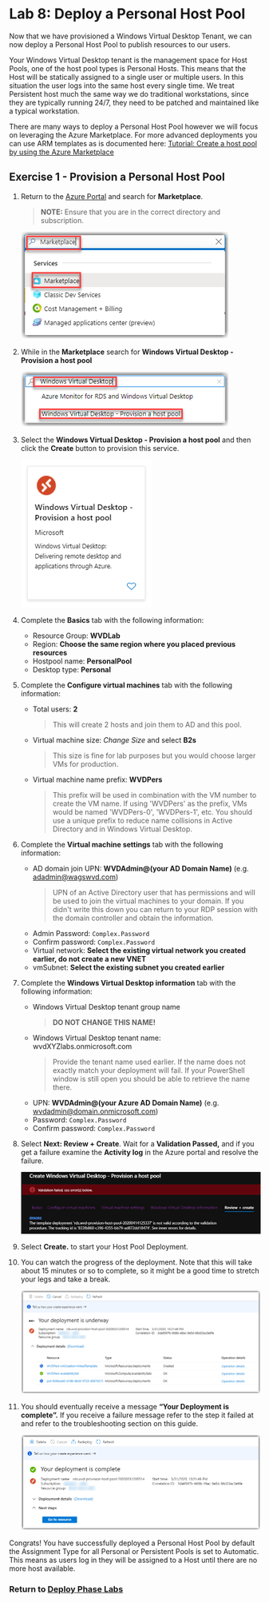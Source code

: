 # Lab 8: Deploy a Personal Host Pool

Now that we have provisioned a Windows Virtual Desktop Tenant, we can now deploy a Personal Host Pool to publish resources to our users.

Your Windows Virtual Desktop tenant is the management space for Host Pools, one of the host pool types is Personal Hosts. This means that the Host will be statically assigned to a single user or multiple users. In this situation the user logs into the same host every single time. We treat Persistent host much the same way we do traditional workstations, since they are typically running 24/7, they need to be patched and maintained like a typical workstation.

There are many ways to deploy a Personal Host Pool however we will focus on leveraging the Azure Marketplace. For more advanced deployments you can use ARM templates as is documented here: [Tutorial: Create a host pool by using the Azure Marketplace](https://docs.microsoft.com/en-us/azure/virtual-desktop/create-host-pools-azure-marketplace)

## Exercise 1 - Provision a Personal Host Pool

1. Return to the [Azure Portal](https://portal.azure.com) and search for **Marketplace**.  
    > **NOTE:** Ensure that you are in the correct directory and subscription.

    ![image](../attachments/4e91cf3c29be44f486c9b7428235071c.png)

2. While in the **Marketplace** search for **Windows Virtual Desktop - Provision a host pool**

    ![image](../attachments/8be16b1ed7e18681ce7554cf8c13bf57.png)

3. Select the **Windows Virtual Desktop - Provision a host pool** and then click the **Create** button to provision this service.

    ![WVDProvisionHostPool](../attachments/WVDProvisionHostPool.png)

4. Complete the **Basics** tab with the following information:
    * Resource Group: **WVDLab**
    * Region: **Choose the same region where you placed previous resources**
    * Hostpool name: **PersonalPool**
    * Desktop type: **Personal**

5. Complete the **Configure virtual machines** tab with the following information:
    * Total users: **2** 
        >This will create 2 hosts and join them to AD and this pool.
    * Virtual machine size: *Change Size* and select **B2s** 
        >This size is fine for lab purposes but you would choose larger VMs for production.
    * Virtual machine name prefix: **WVDPers**
        >This prefix will be used in combination with the VM number to create the VM name. If using 'WVDPers' as the prefix, VMs would be named 'WVDPers-0', 'WVDPers-1', etc. You should use a unique prefix to reduce name collisions in Active Directory and in Windows Virtual Desktop.

6. Complete the **Virtual machine settings** tab with the following information:
    * AD domain join UPN: **WVDAdmin@(your AD Domain Name)** (e.g. adadmin@wagswvd.com)
        >UPN of an Active Directory user that has permissions and will be used to join the virtual machines to your domain.  If you didn't write this down you can return to your RDP session with the domain controller and obtain the information.
    * Admin Password: `Complex.Password`
    * Confirm password: `Complex.Password`
    * Virtual network: **Select the existing virtual network you created earlier, do not create a new VNET**
    * vmSubnet: **Select the existing subnet you created earlier**

7. Complete the **Windows Virtual Desktop information** tab with the following information:
    * Windows Virtual Desktop tenant group name
        >**DO NOT CHANGE THIS NAME!**
    * Windows Virtual Desktop tenant name:  wvdXYZlabs.onmicrosoft.com
        >Provide the tenant name used earlier. If the name does not exactly match your deployment will fail.  If your PowerShell window is still open you should be able to retrieve the name there.
    * UPN: **WVDAdmin@(your Azure AD Domain Name)** (e.g. wvdadmin@domain.onmicrosoft.com)
    * Password: `Complex.Password`
    * Confirm password: `Complex.Password`

8. Select **Next: Review + Create**. Wait for a **Validation Passed,** and if you get a failure examine the **Activity log** in the Azure portal and resolve the failure.

   ![ValidationFailed](../attachments/ValidationFailed.png)

9. Select **Create.** to start your Host Pool Deployment.

10. You can watch the progress of the deployment.  Note that this will take about 15 minutes or so to complete, so it might be a good time to stretch your legs and take a break.

    ![image](../attachments/763dbbfd0796fd7afecf51de9562d959.png)
11. You should eventually receive a message **“Your Deployment is complete”.** If
you receive a failure message refer to the step it failed at and refer to the
troubleshooting section on this guide.

    ![image](../attachments/d186f32593dbd7d350ec18940f547f8f.png)

Congrats! You have successfully deployed a Personal Host Pool by default the Assignment Type for all Personal or Persistent Pools is set to Automatic. This means as users log in they will be assigned to a Host until there are no more host available. 

### Return to [Deploy Phase Labs](deploy.md)

